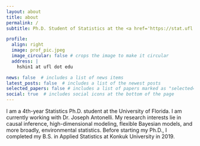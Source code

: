 ```yaml
---
layout: about
title: about
permalink: /
subtitle: Ph.D. Student of Statistics at the <a href='https://stat.ufl.edu/'> University of Florida </a>

profile:
  align: right
  image: prof_pic.jpeg
  image_circular: false # crops the image to make it circular
  address: |
    hshin1 at ufl dot edu

news: false  # includes a list of news items
latest_posts: false  # includes a list of the newest posts
selected_papers: false # includes a list of papers marked as "selected={true}"
social: true  # includes social icons at the bottom of the page
---
```


I am a 4th-year Statistics Ph.D. student at the University of Florida. I am currently working with Dr. Joseph Antonelli. My research interests lie in causal inference, high-dimensional modeling, flexible Bayesian models, and more broadly, environmental statistics. Before starting my Ph.D., I completed my B.S. in Applied Statistics at Konkuk University in 2019.
